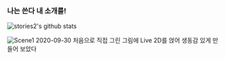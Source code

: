 ### 나는 쓴다 내 소개를!

![stories2's github stats](https://github-readme-stats.vercel.app/api?username=stories2&show_icons=true&theme=merko)


![Scene1](https://user-images.githubusercontent.com/16532326/94700268-3aa75080-0376-11eb-9690-d59c22f53818.gif)
2020-09-30 처음으로 직접 그린 그림에 Live 2D를 얹어 생동감 있게 만들어 보았다
